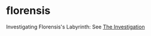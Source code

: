 # florensis
Investigating Florensis's Labyrinth: See [The Investigation](https://github.com/willf/florensis/blob/master/florensis.md)
